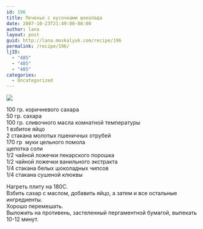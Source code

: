 ```yaml
---
id: 196
title: Печенье с кусочками шоколада
date: 2007-10-23T21:49:00-08:00
author: lana
layout: post
guid: http://lana.moskalyuk.com/recipe/196
permalink: /recipe/196/
ljID:
  - "485"
  - "485"
  - "485"
categories:
  - Uncategorized
---
```

![](http://farm3.static.flickr.com/2105/1624004763_f2e599d105.jpg?v=0) 

<p class="MsoNormal">
  100 гр. коричневого сахара<br />50 гр. сахара<br />100 гр. сливочного масла комнатной температуры<br /> 1 взбитое яйцо<br />2 стакана молотых пшеничных отрубей<br /> 170 гр <span>&nbsp;</span>муки цельного помола<br />щепотка соли<br /> 1/2 чайной ложечки пекарского порошка<br />1/2 чайной ложечки ванильного экстракта<br /> 1/4 стакана белых шоколадных чипсов<br />1/4 стакана <span class="postcolor">сушеной клюквы</span>
</p>

Нагреть плиту на 180C.  
Взбить сахар с маслом, добавить яйцо, а затем и все остальные ингредиенты.  
Хорошо перемешать.  
Выложить на противень, застеленный пергаментной бумагой, выпекать 10-12 минут.